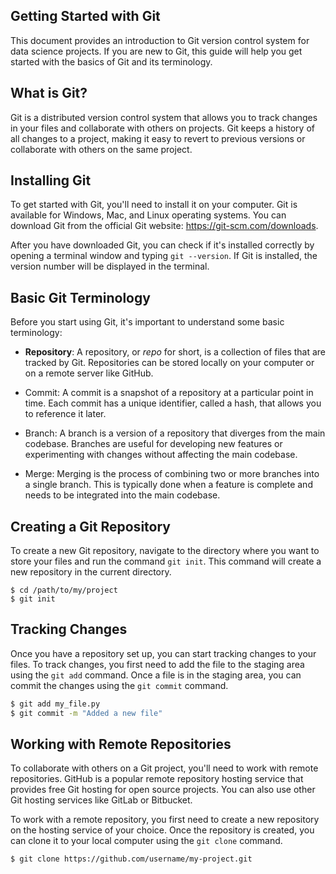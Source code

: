 ## Getting Started with Git

This document provides an introduction to Git version control system for data science projects. If you are new to Git, this guide will help you get started with the basics of Git and its terminology.

## What is Git?

Git is a distributed version control system that allows you to track changes in your files and collaborate with others on projects. Git keeps a history of all changes to a project, making it easy to revert to previous versions or collaborate with others on the same project.

## Installing Git

To get started with Git, you'll need to install it on your computer. Git is available for Windows, Mac, and Linux operating systems. You can download Git from the official Git website: https://git-scm.com/downloads.

After you have downloaded Git, you can check if it's installed correctly by opening a terminal window and typing `git --version`. If Git is installed, the version number will be displayed in the terminal.

## Basic Git Terminology
Before you start using Git, it's important to understand some basic terminology:

* **Repository**: A repository, or *repo* for short, is a collection of files that are tracked by Git. Repositories can be stored locally on your computer or on a remote server like GitHub.

* Commit: A commit is a snapshot of a repository at a particular point in time. Each commit has a unique identifier, called a hash, that allows you to reference it later.

* Branch: A branch is a version of a repository that diverges from the main codebase. Branches are useful for developing new features or experimenting with changes without affecting the main codebase.

* Merge: Merging is the process of combining two or more branches into a single branch. This is typically done when a feature is complete and needs to be integrated into the main codebase.

## Creating a Git Repository

To create a new Git repository, navigate to the directory where you want to store your files and run the command `git init`. This command will create a new repository in the current directory.

```shell
$ cd /path/to/my/project
$ git init
```
## Tracking Changes

Once you have a repository set up, you can start tracking changes to your files. To track changes, you first need to add the file to the staging area using the `git add` command. Once a file is in the staging area, you can commit the changes using the `git commit` command.
```bash
$ git add my_file.py
$ git commit -m "Added a new file"
```

## Working with Remote Repositories

To collaborate with others on a Git project, you'll need to work with remote repositories. GitHub is a popular remote repository hosting service that provides free Git hosting for open source projects. You can also use other Git hosting services like GitLab or Bitbucket.

To work with a remote repository, you first need to create a new repository on the hosting service of your choice. Once the repository is created, you can clone it to your local computer using the `git clone` command.
```bash
$ git clone https://github.com/username/my-project.git
```

